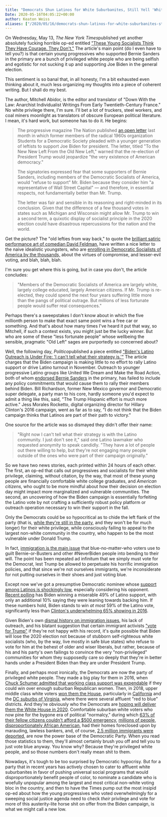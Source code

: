 ```yaml
---
title: "Democrats Shun Latinos for White Suburbanites, Still Yell 'White Privilege' at the #NeverBiden Left"
Date: 2020-05-16T04:05:22+00:00
author: Keaton Weiss
aliases: ["/2020/05/16/democrats-shun-latinos-for-white-suburbanites-still-yell-white-privilege-at-the-neverbiden-left"]
---
```


On Wednesday, May 13, *The New York Times*published yet another absolutely fucking horrible op-ed entitled ["These Young Socialists Think They Have Courage. They Don't."](https://www.nytimes.com/2020/05/13/opinion/socialists-support-biden-election.html) The article's main point (do I even have to tell you?) is that certain young progressives who supported Bernie Sanders in the primary are a bunch of privileged white people who are being selfish and egotistic for not sucking it up and supporting Joe Biden in the general election.

This sentiment is so banal that, in all honesty, I'm a bit exhausted even thinking about it, much less organizing my thoughts into a piece of coherent writing. But I shall do my best.

The author, Mitchell Abidor, is the editor and translator of "Down With the Law: Anarchist Individualist Writings From Early Twentieth-Century France." No white privilege there, I'm sure. I'll bet a lot of truckers, steel workers, and coal miners moonlight as translators of obscure European political literature. I mean, it's hard work, but someone has to do it. He begins:

> The progressive magazine The Nation published [an open letter](https://www.thenation.com/article/activism/letter-new-left-biden/) last month in which former members of the radical 1960s organization Students for a Democratic Society pleaded with a younger generation of leftists to support Joe Biden for president. The letter, titled "To the New New Left From the Old New Left," warned that the re-election of President Trump would jeopardize "the very existence of American democracy."
> 
> The signatories expressed fear that some supporters of Bernie Sanders, including members of the Democratic Socialists of America, would "refuse to support" Mr. Biden because they consider him "a representative of Wall Street Capital" — and therefore, in essential respects, not fundamentally better than Mr. Trump.
> 
> The letter was fair and sensible in its reasoning and right-minded in its conclusion. Given that the difference of a few thousand votes in states such as Michigan and Wisconsin might allow Mr. Trump to win a second term, a quixotic display of socialist principle in the 2020 election could have disastrous repercussions for the nation and the world.

Get the picture? The "old lefties from way back," to quote the [brilliant satiric performance art of comedian David Feldman](https://www.youtube.com/watch?v=aw5CMUYIBAE), have written a nice letter to the naive idealistic youngsters, who are [enrolling in Democratic Socialists of America by the thousands,](https://www.theatlantic.com/politics/archive/2020/05/dsa-growing-during-coronavirus/611599/) about the virtues of compromise, and lesser-evil voting, and blah, blah, blah.

I'm sure you get where this is going, but in case you don't, the article concludes:

> "Members of the Democratic Socialists of America are largely white, largely college educated, largely American citizens. If Mr. Trump is re-elected, they could spend the next four years suffering little more than the pangs of political outrage. But millions of less fortunate people would suffer real consequences."

Perhaps there's a sweepstakes I don't know about in which the five millionth person to make that exact same point wins a free car or something. And that's about how many times I've heard it put that way, so Mitchell, if such a contest exists, you might just be the lucky winner. But who are some of these "less fortunate people" whose wellbeing the sensible, pragmatic "Old Left" sages are purportedly so concerned about?

Well, the following day, *Politico*published a piece entitled ["Biden's Latino Outreach is Under Fire: 'I can't tell what their strategy is.'"](https://www.politico.com/news/2020/05/14/joe-biden-latino-outreach-255282) The article charges that the Biden campaign is making little to no effort to rally Latino support or drive Latino turnout in November. Outreach to younger progressive Latino groups like United We Dream and Make the Road Action, both of whom [endorsed Bernie Sanders](https://www.politico.com/news/2020/05/14/joe-biden-latino-outreach-255282) in the primary, has failed to include any policy commitments that would cause them to rally their members behind Biden. Bill Richardson, former New Mexico governor and Democratic super delegate, a party man to his core, hardly someone you'd expect to admit a thing like this, said, "The Trump Hispanic effort is much more active." Jess Morales Rocketto, digital organizing director for Hillary Clinton's 2016 campaign, went as far as to say, "I do not think that the Biden campaign thinks that Latinos are part of their path to victory."

One source for the article was so dismayed they didn't offer their name:

> "Right now I can't tell what their strategy is with the Latino community. I just don't see it," said one Latino lawmaker who requested anonymity to speak candidly. "They have a lot of people out there willing to help, but they're not engaging many people outside of the ones who were part of their campaign originally."

So we have two news stories, each printed within 24 hours of each other. The first, an op-ed that calls out progressives and socialists for their white privilege, claiming, without citation, by the way, that most of these young people are financially comfortable white college graduates, and *American citizens,* who ought to be more mindful about how their decision on election day might impact more marginalized and vulnerable communities. The second, an uncovering of how the Biden campaign is essentially forfeiting the Latino vote by not crafting a sufficiently robust policy platform or outreach operation necessary to win their support in the fall.

Only the Democrats could be so hypocritical as to chide the left flank of the party (that is, [while they're still in the party](https://duedissidence.com/2020/03/20/demexit-a-democrats-guide-to-why-millions-are-about-to-change-their-registrations/), and they won't be for much longer) for their white privilege, while consciously failing to appeal to the largest non-white community in the country, who happen to be the most vulnerable under Donald Trump.

In fact, [immigration is the main issue](https://www.youtube.com/watch?v=up1NoCId3x4) that blue-no-matter-who voters use to guilt Bernie-or-Busters and other #NeverBiden people into bending to their will. The point has been repeated ad infinitum that we simply must vote for the Democrat, lest Trump be allowed to perpetuate his horrific immigration policies, and that since we're not ourselves immigrants, we're inconsiderate for not putting ourselves in their shoes and just voting blue.

Except now we've got a presumptive Democratic nominee whose [support among Latinos is shockingly low](https://www.youtube.com/watch?v=up1NoCId3x4), especially considering his opponent. [Recent polling](https://www.cbsnews.com/news/joe-biden-poll-half-latino-voters-president/) has Biden winning a miserable 49% of Latino support, with only an additional 10% saying they were leaning towards backing him. If these numbers hold, Biden stands to win *at most* 59% of the Latino vote, significantly less than [Clinton's underwhelming 65% showing in 2016](https://www.nytimes.com/interactive/projects/cp/opinion/election-night-2016/heres-what-happened-with-the-latino-vote).

Given Biden's own [dismal history on immigration issues](https://www.jacobinmag.com/2019/04/joe-biden-anti-immigrant-deportation-policies), his lack of outreach, and his blatant suggestion that certain immigrant activists ["vote for Trump"](https://www.youtube.com/watch?v=oZA8XPNQXQQ) if they're not happy with his record, it's quite possible that Biden will lose the 2020 election not because of stubborn self-righteous white socialists (who, by the way, live mostly in safe blue states) who refuse to vote for him at the behest of older and wiser liberals, but rather, because of his and his party's own failings to convince the very "non-privileged" communities for whom they supposedly care so deeply that they're in better hands under a President Biden than they are under President Trump.

Finally, and perhaps most ironically, the Democrats are now the party of privileged white people. They made a big play for them in 2016, when [Chuck Schumer admitted that working class support was expendable](https://www.nationalreview.com/corner/chuck-schumer-democrats-will-lose-blue-collar-whites-gain-suburbs/) if they could win over enough suburban Republican women. Then, in 2018, upper middle class white voters [won them the House](https://www.citylab.com/equity/2018/11/house-races-election-results-democrats-suburbs-blue-wave/575287/), particularly in [California](https://www.nytimes.com/2018/12/31/us/orange-county-republicans-democrats-demographics.html) and the [DC suburbs of Virginia](https://www.nytimes.com/2019/11/09/us/virginia-elections-democrats-republicans.html), where there were several affluent "red to blue" districts. And they're obviously who the Democrats are [hoping will deliver them the White House in 2020](https://www.theguardian.com/us-news/2019/oct/15/democrats-2020-election-suburbs-battle). Comfortable suburban white voters who now pine for the bygone era of political "normalcy," during which [63% of their fellow citizens couldn't afford a $500 emergency](https://www.forbes.com/sites/maggiemcgrath/2016/01/06/63-of-americans-dont-have-enough-savings-to-cover-a-500-emergency/#5a28cc8e4e0d), [millions of people, disproportionately African American,](https://www.peoplespolicyproject.org/wp-content/uploads/2017/12/Foreclosed.pdf) had their homes foreclosed upon by marauding, lawless bankers, and, of course, [2.5 million immigrants were deported,](https://abcnews.go.com/Politics/obamas-deportation-policy-numbers/story?id=41715661) are now the power base of the Democratic Party. When you read those statistics to them, they'll almost certainly brush you off and tell you to just vote blue anyway. You know why? Because they're privileged white people, and so those numbers don't really mean shit to them.

Nowadays, it's tough to be too surprised by Democratic hypocrisy. But for a party that in recent years has actively chosen to cater to affluent white suburbanites in favor of pushing universal social programs that would disproportionately benefit people of color, to nominate a candidate who is woefully unpopular among the largest and most critical non-white voting bloc in the country, and then to have the Times pump out the most insipid op-ed about how the young progressives who voted overwhelmingly for a sweeping social justice agenda need to check *their* privilege and vote for more of this austerity-lite horse shit on offer from the Biden campaign, is what we might call a new low.
